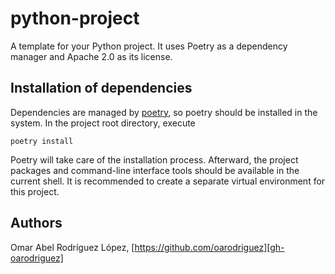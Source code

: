 # python-project

A template for your Python project. It uses Poetry as a dependency manager and
Apache 2.0 as its license.

## Installation of dependencies

Dependencies are managed by [poetry][poetry], so poetry should be installed
in the system. In the project root directory,  execute

```shell
poetry install
```

Poetry will take care of the installation process. Afterward, the project
packages and command-line interface tools should be available in the current
shell. It is recommended to create a separate virtual environment for this
project.

## Authors

Omar Abel Rodríguez López, [https://github.com/oarodriguez][gh-oarodriguez]

[comment]: <> (---)

[gh-oarodriguez]: https://github.com/oarodriguez
[poetry]: https://python-poetry.org
